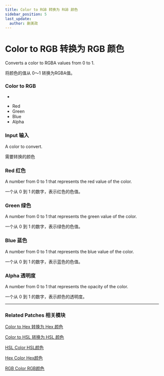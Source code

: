 ```yaml
---
title: Color to RGB 转换为 RGB 颜色
sidebar_position: 5
last_update:
  author: 蒯美政
---
```


# Color to RGB 转换为 RGB 颜色

Converts a color to RGBA values from 0 to 1.

将颜色的值从 0～1 转换为RGBA值。

<div className="patch-container">
    <div className="patch processor">
        <h3>Color to RGB</h3>
        <ul className="inputs">
            <li><span></span></li>
        </ul>
        <ul className="outputs">
            <li>Red<span></span></li>
            <li>Green<span></span></li>
            <li>Blue<span></span></li>
            <li>Alpha<span></span></li>
        </ul>
    </div>
</div>

### Input 输入

A color to convert.

需要转换的颜色

### Red 红色

A number from 0 to 1 that represents the red value of the color.

一个从 0 到 1 的数字，表示红色的色值。

### Green 绿色

A number from 0 to 1 that represents the green value of the color.

一个从 0 到 1 的数字，表示绿色的色值。

### Blue 蓝色

A number from 0 to 1 that represents the blue value of the color.

一个从 0 到 1 的数字，表示蓝色的色值。

### Alpha 透明度

A number from 0 to 1 that represents the opacity of the color.

一个从 0 到 1 的数字，表示颜色的透明度。

------

### Related Patches 相关模块

[Color to Hex 转换为 Hex 颜色](./Color%20to%20Hex.md)

[Color to HSL 转换为 HSL 颜色](./Color%20to%20HSL.md)

[HSL Color HSL颜色](./HSL%20Color.md)

[Hex Color Hex颜色](./Hex%20Color.md)

[RGB Color RGB颜色](./RGB%20Color.md)
